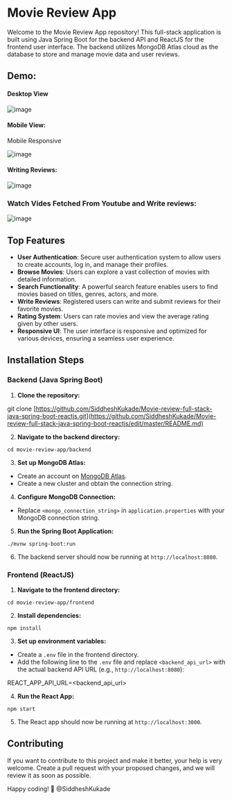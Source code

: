 # Movie Review App

Welcome to the Movie Review App repository! This full-stack application is built using Java Spring Boot for the backend API and ReactJS for the frontend user interface. The backend utilizes MongoDB Atlas cloud as the database to store and manage movie data and user reviews.

## Demo:
#### Desktop View
![image](https://github.com/SiddheshKukade/Movie-review-full-stack-java-spring-boot-reactjs/assets/65951872/3c1a2734-880d-4bd1-8259-6c9933487fb3)
#### Mobile View:
Mobile Responsive

![image](https://github.com/SiddheshKukade/Movie-review-full-stack-java-spring-boot-reactjs/assets/65951872/3150c436-62cf-44a7-9399-f056ab6e0ec8)
#### Writing Reviews:
![image](https://github.com/SiddheshKukade/Movie-review-full-stack-java-spring-boot-reactjs/assets/65951872/4d2264de-a891-4e51-a63a-5f11fb2acc59)

### Watch Vides Fetched From Youtube and Write reviews:
![image](https://github.com/SiddheshKukade/Movie-review-full-stack-java-spring-boot-reactjs/assets/65951872/4c687d94-913d-4e87-99be-3b1cb49fc497)

## Top Features

- **User Authentication**: Secure user authentication system to allow users to create accounts, log in, and manage their profiles.
- **Browse Movies**: Users can explore a vast collection of movies with detailed information.
- **Search Functionality**: A powerful search feature enables users to find movies based on titles, genres, actors, and more.
- **Write Reviews**: Registered users can write and submit reviews for their favorite movies.
- **Rating System**: Users can rate movies and view the average rating given by other users.
- **Responsive UI**: The user interface is responsive and optimized for various devices, ensuring a seamless user experience.

## Installation Steps

### Backend (Java Spring Boot)

1. **Clone the repository:**
 
git clone [https://github.com/SiddheshKukade/Movie-review-full-stack-java-spring-boot-reactjs.git](https://github.com/SiddheshKukade/Movie-review-full-stack-java-spring-boot-reactjs/edit/master/README.md)
 

2. **Navigate to the backend directory:**
 ```
cd movie-review-app/backend

 ```

3. **Set up MongoDB Atlas:**
- Create an account on [MongoDB Atlas](https://www.mongodb.com/cloud/atlas).
- Create a new cluster and obtain the connection string.

4. **Configure MongoDB Connection:**
- Replace `<mongo_connection_string>` in `application.properties` with your MongoDB connection string.

5. **Run the Spring Boot Application:**
 ```
./mvnw spring-boot:run
 
```
6. The backend server should now be running at `http://localhost:8080`.

### Frontend (ReactJS)

1. **Navigate to the frontend directory:**
 ```
cd movie-review-app/frontend
 ```

2. **Install dependencies:**
 ```
npm install
 ```

3. **Set up environment variables:**
- Create a `.env` file in the frontend directory.
- Add the following line to the `.env` file and replace `<backend_api_url>` with the actual backend API URL (e.g., `http://localhost:8080`):
 
REACT_APP_API_URL=<backend_api_url>
 

4. **Run the React App:**

```
npm start
 ```

5. The React app should now be running at `http://localhost:3000`.

## Contributing

If you want to contribute to this project and make it better, your help is very welcome. Create a pull request with your proposed changes, and we will review it as soon as possible.

Happy coding! 🚀
@SiddheshKukade
